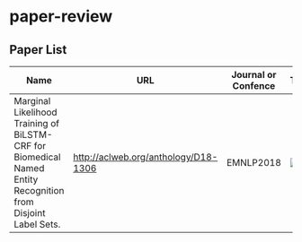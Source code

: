 # paper-review


## Paper List

| Name | URL | Journal or Confence | Tags | Summary |
| -- | -- | -- | --| --- |
|Marginal Likelihood Training of BiLSTM-CRF for Biomedical Named Entity Recognition from Disjoint Label Sets.  | http://aclweb.org/anthology/D18-1306  | EMNLP2018  | ![](https://img.shields.io/badge/NLP-NER-green.svg)   | [ppt](/papers/D18-1306.md) |   
